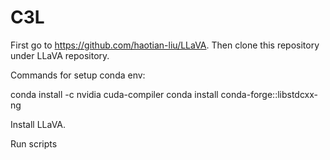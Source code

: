# C3L

First go to https://github.com/haotian-liu/LLaVA.
Then clone this repository under LLaVA repository.

Commands for setup conda env:

conda install -c nvidia cuda-compiler
conda install conda-forge::libstdcxx-ng

Install LLaVA.

Run scripts
